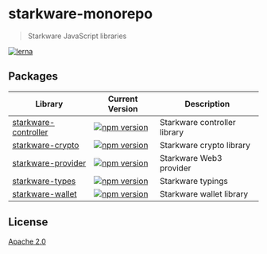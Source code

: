 # starkware-monorepo

> Starkware JavaScript libraries

[![lerna](https://img.shields.io/badge/maintained%20with-lerna-cc00ff.svg)](https://lerna.js.org/)

## Packages

| Library | Current Version | Description |
| ------- | --------------- | ----------- |
| [starkware-controller](packages/starkware-controller) | [![npm version](https://badge.fury.io/js/starkware-controller.svg)](https://badge.fury.io/js/starkware-controller) | Starkware controller library |
| [starkware-crypto](packages/starkware-crypto) | [![npm version](https://badge.fury.io/js/starkware-crypto.svg)](https://badge.fury.io/js/starkware-crypto) | Starkware crypto library |
| [starkware-provider](packages/starkware-provider) | [![npm version](https://badge.fury.io/js/starkware-provider.svg)](https://badge.fury.io/js/starkware-provider) | Starkware Web3 provider |
| [starkware-types](packages/starkware-types) | [![npm version](https://badge.fury.io/js/starkware-types.svg)](https://badge.fury.io/js/starkware-types) | Starkware typings |
| [starkware-wallet](packages/starkware-wallet) | [![npm version](https://badge.fury.io/js/starkware-wallet.svg)](https://badge.fury.io/js/starkware-wallet) | Starkware wallet library |

## License

[Apache 2.0](LICENSE)